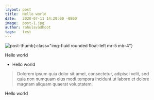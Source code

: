 ```yaml
---
layout: post
title:  Hello world
date:   2020-07-11 14:20:00 -0800
image:  post-1.jpg
author: rahulavadhoot
tags:   test
---
```

![post-thumb]({{site.baseurl}}/assets/images/blog/post-1.jpg){:class="img-fluid rounded float-left mr-5 mb-4"}

Hello world

* Hello world

> Dolorem ipsum quia dolor sit amet, consectetur, adipisci velit, sed quia non numquam eius modi tempora incidunt ut labore et dolore magnam aliquam quaerat voluptatem.

Hello world